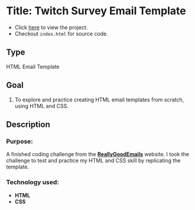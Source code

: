 # Title: Twitch Survey Email Template
* Click [here](https://mercado-joshua.github.io/virama-landing-page/) to view the project.
* Checkout `index.html` for source code.

## Type
HTML Email Template

## Goal
1. To explore and practice creating HTML email templates from scratch, using HTML and CSS.

## Description
### Purpose:
A finished coding challenge from the **[ReallyGoodEmails](https://reallygoodemails.com/emails/are-you-feeling-the-top-3-remote-work-challenges)** website.
I took the challenge to test and practice my HTML and CSS skill by replicating the template.

### Technology used:
* **HTML**
* **CSS**




